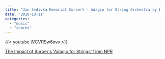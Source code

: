 ```yaml
---
title: "Jan Sedivka Memorial Concert - Adagio for String Orchestra by Barber"
date: "2010-10-11"
categories:
  - "music"
  - "shares"
---
```


{{< youtube WCVl1Sw6ovo >}}

[The Impact of Barber's 'Adagio for Strings' from NPR](https://www.npr.org/2006/11/04/6427815/the-impact-of-barbers-adagio-for-strings)
